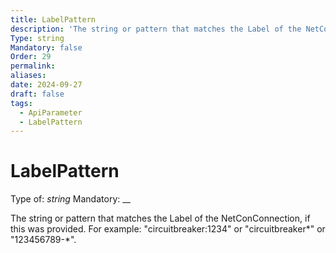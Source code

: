 ```yaml
---
title: LabelPattern
description: 'The string or pattern that matches the Label of the NetConConnection, if this was provided. For example: "circuitbreaker:1234" or "circuitbreaker*" or "123456789-*".'
Type: string
Mandatory: false
Order: 29
permalink: 
aliases: 
date: 2024-09-27
draft: false
tags:
  - ApiParameter
  - LabelPattern
---
```

# LabelPattern

Type of: _string_
Mandatory: __

The string or pattern that matches the Label of the NetConConnection, if this was provided. For example: "circuitbreaker:1234" or "circuitbreaker*" or "123456789-*".
